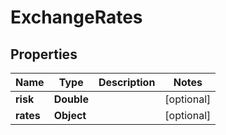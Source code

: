 

# ExchangeRates


## Properties

| Name | Type | Description | Notes |
|------------ | ------------- | ------------- | -------------|
|**risk** | **Double** |  |  [optional] |
|**rates** | **Object** |  |  [optional] |



